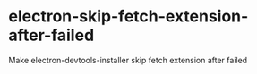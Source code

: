 # electron-skip-fetch-extension-after-failed
Make electron-devtools-installer  skip fetch extension after failed
